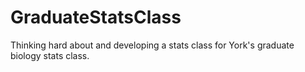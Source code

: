 # GraduateStatsClass
Thinking hard about and developing a stats class for York's graduate biology stats class.
